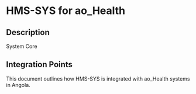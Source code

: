 # HMS-SYS for ao_Health

## Description

System Core

## Integration Points

This document outlines how HMS-SYS is integrated with ao_Health systems in Angola.
